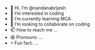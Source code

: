 - 👋 Hi, I’m @nandanabrijesh
- 👀 I’m interested in coding
- 🌱 I’m currently learning MCA
- 💞️ I’m looking to collaborate on coding
- 📫 How to reach me ...
- 😄 Pronouns: ...
- ⚡ Fun fact: ...

<!---
nandanabrijesh/nandanabrijesh is a ✨ special ✨ repository because its `README.md` (this file) appears on your GitHub profile.
You can click the Preview link to take a look at your changes.
--->
